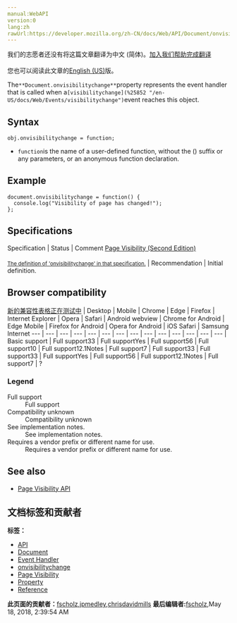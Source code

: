 ```yaml
---
manual:WebAPI
version:0
lang:zh
rawUrl:https://developer.mozilla.org/zh-CN/docs/Web/API/Document/onvisibilitychange
---
```




<bdi>我们的志愿者还没有将这篇文章翻译为<bdi>中文 (简体)</bdi>。[加入我们帮助完成翻译](%25850 "")<br></br>您也可以阅读此文章的[English (US)](%25851 "")版。</bdi>






The`**Document.onvisibilitychange**`property represents the event handler that is called when a`[visibilitychange](%25852 "/en-US/docs/Web/Events/visibilitychange")`event reaches this object.


## Syntax<a name="Syntax"></a>

```
obj.onvisibilitychange = function;

```

* `function`is the name of a user-defined function, without the () suffix or any parameters, or an anonymous function declaration.

## Example<a name="Example"></a>

```
document.onvisibilitychange = function() { 
  console.log("Visibility of page has changed!");
};
```

## Specifications<a name="Specifications"></a>
Specification | Status | Comment 
[Page Visibility (Second Edition)<br></br><small>The definition of &#39;onvisibilitychange&#39; in that specification.</small>](%9013 "") | Recommendation | Initial definition. 


## Browser compatibility<a name="Browser_compatibility"></a>
[新的兼容性表格正在测试中<i></i>](%3360 "")
 | <abbr>Desktop<i></i></abbr> | <abbr>Mobile<i></i></abbr> 
 | <abbr>Chrome<i></i></abbr> | <abbr>Edge<i></i></abbr> | <abbr>Firefox<i></i></abbr> | <abbr>Internet Explorer<i></i></abbr> | <abbr>Opera<i></i></abbr> | <abbr>Safari<i></i></abbr> | <abbr>Android webview<i></i></abbr> | <abbr>Chrome for Android<i></i></abbr> | <abbr>Edge Mobile<i></i></abbr> | <abbr>Firefox for Android<i></i></abbr> | <abbr>Opera for Android<i></i></abbr> | <abbr>iOS Safari<i></i></abbr> | <abbr>Samsung Internet<i></i></abbr> 
 ---  |  ---  |  ---  |  ---  |  ---  |  ---  |  ---  |  ---  |  ---  |  ---  |  ---  |  ---  |  ---  |  ---  | 
Basic support | <abbr>Full support</abbr>33 | <abbr>Full support</abbr>Yes | <abbr>Full support</abbr>56 | <abbr>Full support</abbr>10 | <abbr>Full support</abbr>12.1<abbr>Notes<i></i></abbr> | <abbr>Full support</abbr>7 | <abbr>Full support</abbr>33 | <abbr>Full support</abbr>33 | <abbr>Full support</abbr>Yes | <abbr>Full support</abbr>56 | <abbr>Full support</abbr>12.1<abbr>Notes<i></i></abbr> | <abbr>Full support</abbr>7 | <abbr>?</abbr> 


### Legend<a name="Legend"></a>
<dl><dt id=''><abbr>Full support</abbr></dt><dd>Full support</dd><dt id=''><abbr>Compatibility unknown</abbr></dt><dd>Compatibility unknown</dd><dt id=''><abbr>See implementation notes.<i></i></abbr></dt><dd>See implementation notes.</dd><dt id=''><abbr>Requires a vendor prefix or different name for use.<i></i></abbr></dt><dd>Requires a vendor prefix or different name for use.</dd></dl>

## See also<a name="See_also"></a>

* [Page Visibility API](%25853 "")



## 文档标签和贡献者
**标签：**
* [API](%50 "")
* [Document](%9538 "")
* [Event Handler](%22621 "")
* [onvisibilitychange](%25854 "")
* [Page Visibility](%25855 "")
* [Property](%14490 "")
* [Reference](%3381 "")

**此页面的贡献者：**[fscholz](%60 ""),[jpmedley](%3413 ""),[chrisdavidmills](%3495 "")
**最后编辑者:**[fscholz](%60 ""),<time>May 18, 2018, 2:39:54 AM</time>


